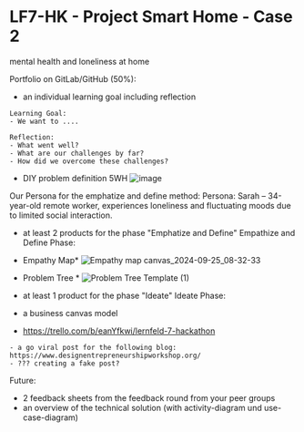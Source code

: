 # LF7-HK - Project Smart Home - Case 2
 mental health and loneliness at home


Portfolio on GitLab/GitHub (50%):
- an individual learning goal including reflection
```
Learning Goal:
- We want to ....

Reflection:
- What went well?
- What are our challenges by far?
- How did we overcome these challenges?
```

- DIY problem definition 5WH
![image](https://github.com/user-attachments/assets/da6f8547-ac17-4d6c-b29d-ebdf74e06de2)

Our Persona for the emphatize and define method:
Persona: Sarah – 34-year-old remote worker, experiences loneliness and fluctuating moods due to limited social interaction.

- at least 2 products for the phase "Emphatize and Define"
Empathize and Define Phase:
* Empathy Map* 
![Empathy map canvas_2024-09-25_08-32-33](https://github.com/user-attachments/assets/5ccb8d77-3fe5-42d7-9c14-35ab38961fd5)

* Problem Tree *
![Problem Tree Template (1)](https://github.com/user-attachments/assets/bb759211-f310-4dc8-a4fd-b5ffef4f7816)

- at least 1 product for the phase "Ideate"
Ideate Phase:


- a business canvas model
- https://trello.com/b/eanYfkwi/lernfeld-7-hackathon

```
- a go viral post for the following blog: https://www.designentrepreneurshipworkshop.org/
- ??? creating a fake post?
```


Future:
- 2 feedback sheets from the feedback round from your peer groups
- an overview of the technical solution (with activity-diagram und use-case-diagram)
```
